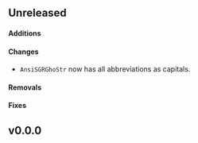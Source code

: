 ## Unreleased

#### Additions

#### Changes

- ``AnsiSGRGhoStr`` now has all abbreviations as capitals.

#### Removals

#### Fixes

## v0.0.0
